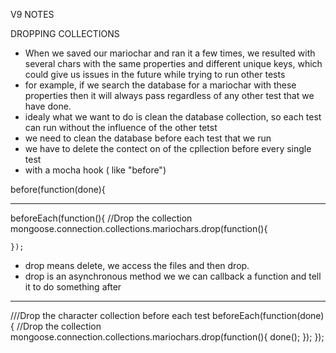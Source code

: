 V9 NOTES 

DROPPING COLLECTIONS 

- When we saved our mariochar and ran it a few times, we resulted with several chars with the same properties and different unique keys, which could give us issues in the future while trying to run other tests
- for example, if we search the database for a mariochar with these properties then it will always pass regardless of any other test that we have done. 
- idealy what we want to do is clean the database collection, so each test can run without the influence of the other tetst 
- we need to clean the database before each test that we run 
- we have to delete the contect on of the cpllection before every single test 
- with a mocha hook ( like "before")

before(function(done){

-------------------------------------------------------------------------------
beforeEach(function(){
    //Drop the collection
    mongoose.connection.collections.mariochars.drop(function(){
        
    });
    
- drop means delete, we access the files and then drop. 
- drop is an asynchronous method we we can callback a function and tell it to do something after 

-------------------------------------------------------------------------------
///Drop the character collection before each test 
beforeEach(function(done){
    //Drop the collection
    mongoose.connection.collections.mariochars.drop(function(){
        done();
    });
});
